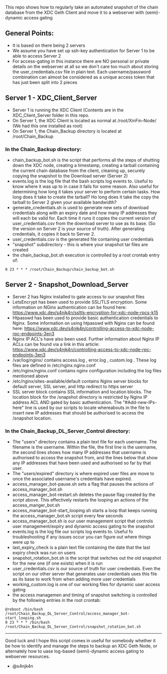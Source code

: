 This repo shows how to regularly take an automated snapshot of the chain database from the XDC Geth Client and move it to a webserver with (semi)-dynamic access gating

## General Points:
- It is based on there being 2 servers
- We assume you have set up ssh-key authentication for Server 1 to be able to access Server 2
- For access-gating in this instance there are NO personal or private details on the webserver at all so we don't care too much about storing the user_credentials.csv file in plain text. Each username/password combination can almost be considered as a unique access token that has just been split into 2 pieces

## Server 1 - XDC_Client_Server

- Server 1 is running the XDC Client (Contents are in the XDC_Client_Server folder in this repo.
- On Server 1, the XDC Client is located as normal at /root/XinFin-Node/ (We had this one installed as root)
- On Server 1, the Chain_Backup directory is located at /root/Chain_Backup

### In the Chain_Backup directory:
- chain_backup_bot.sh is the script that performs all the steps of shutting down the XDC node, creating a timestamp, creating a tarball containing the current chain database from the client, cleaning up, securely copying the snapshot to the Download server (Server 2)
- events.log is the log file that the bash scripts log events to. Useful to know where it was up to in case it fails for some reason. Also useful for determining how long it takes your server to perform certain tasks. How long does it take to create the tarball? Ho long does it take the copy the tarball to Server 2 given your available bandwidth?
- generate_credentials.sh is used to generate new sets of download credentials along with an expiry date and how many IP addresses they will each be valid for. Each time it runs it copies the current version of user_credentials.csv from the download server to use as its base. (So the version on Server 2 is your source of truth). After generating credentials, it copies it back to Server 2.
- user_credentials.csv is the generated file containing user credentials
- "snapshot" subdirectory - this is where your snapshot tar files are created
- the chain_backup_bot.sh execution is controlled by a root crontab entry of:
```
0 23 * * * /root/Chain_Backup/chain_backup_bot.sh
```

## Server 2 - Snapshot_Download_Server

- Server 2 has Nginx installed to gate access to our snapshot files
- LetsEncrypt has been used to provide SSL/TLS encryption. Some information on NGinx authentication can be found here: https://www.xdc.dev/s4njk4n/ssltls-encryption-for-xdc-node-rpcs-k15
- Htpasswd has been used to provide basic authentication credentials to Nginx. Some information on using htpasswd with Nginx can be found here: https://www.xdc.dev/s4njk4n/controlling-access-to-xdc-node-rpc-endpoints-3en3
- Nginx IP ACL's have also been used. Further information about Nginx IP ACLs can be found via a link in this article: https://www.xdc.dev/s4njk4n/controlling-access-to-xdc-node-rpc-endpoints-3en3
- /var/log/nginx/ contains access.log , error.log , custom.log . These log files are defined in /etc/nginx.nginx.conf
- /etc/nginx/nginx.conf contains nginx configuration including the log files mentioned above
- /etc/nginx/sites-available/default contains Nginx server blocks for default server, SSL server, and http redirect to https server
- SSL server block contains SSL information and location blocks. The location block for the /snapshot directory is restricted by Nginx IP address ACL AND gated by basic authentication. The "#Add-new-IPs-here" line is used by our scripts to locate whereabouts in the file to insert new IP addresses that should be authorised to access the /snapshot location.

### In the Chain_Backup_DL_Server_Control directory:
- The "users" directory contains a plain text file for each username. The filename is the username. Within the file, the first line is the username, the second lines shows how many IP addresses that username is authorised to access the snapshot from, and the lines below that show any IP addresses that have been used and authorised so far by that user.
- The "users/expired" directory is where expired user files are move to once the associated username's credentials have expired.
- access_manager_bot-pause.sh sets a flag that pauses the actions of access_manager_bot.sh
- access_manager_bot-restart.sh deletes the pause flag created by the script above. This effectively restarts the looping an actions of the access_manger_bot.sh
- access_manager_bot-start_looping.sh starts a loop that keeps running the access_manager_bot.sh script every few seconds
- access_manager_bot.sh is our user management script that controls user management/expiry and dynamic access gating to the snapshot
- events.log is the log file our scripts log events to. Useful fo troubleshooting if any issues occur you can figure out where things were up to
- last_expiry_check is a plain text file containing the date that the last expiry check was run on users
- snapshot_rotation_bot.sh is the script that switches out the old snapshot for the new one (if one exists) when it is run
- user_credentials.csv is our source of truth for user credentials. Even the script on our other server that generates user credentials uses this file as its base to work from when adding more user credentials
- working_custom.log is one of our working files for dynamic user access gating
- the access managemen and timing of snapshot switching is controlled by the following entries in the root crontab:
```
@reboot /bin/bash /root/Chain_Backup_DL_Server_Control/access_manager_bot-start_looping.sh
0 23 * * * /bin/bash /root/Chain_Backup_DL_Server_Control/snapshot_rotation_bot.sh
```

---

Good luck and I hope this script comes in useful for somebody whether it be how to identify and manage the steps to backup an XDC Geth Node, or alternately how to uase log-based (semi)-dynamic access gating to webserver resources.

- @s4njk4n
